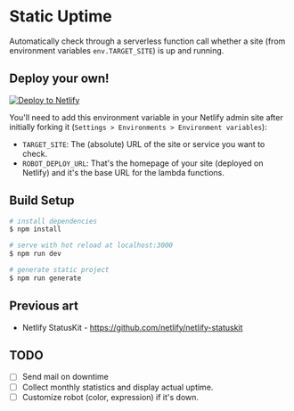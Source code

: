 # Static Uptime

Automatically check through a serverless function call whether a site (from environment variables `env.TARGET_SITE`) is
up and running.

## Deploy your own!

[![Deploy to Netlify](https://www.netlify.com/img/deploy/button.svg)](https://app.netlify.com/start/deploy?repository=https://github.com/gangsthub/static-uptime-robot)

You'll need to add this environment variable in your Netlify admin site after initially forking it (`Settings > Environments > Environment variables`):

- `TARGET_SITE`: The (absolute) URL of the site or service you want to check.
- `ROBOT_DEPLOY_URL`: That's the homepage of your site (deployed on Netlify) and it's the base URL for the lambda functions.

## Build Setup

```bash
# install dependencies
$ npm install

# serve with hot reload at localhost:3000
$ npm run dev

# generate static project
$ npm run generate
```

## Previous art

- Netlify StatusKit - https://github.com/netlify/netlify-statuskit

## TODO

- [ ] Send mail on downtime
- [ ] Collect monthly statistics and display actual uptime.
- [ ] Customize robot (color, expression) if it's down.
